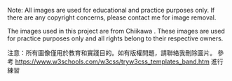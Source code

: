 Note: All images are used for educational and practice purposes only. If there are any copyright concerns, please contact me for image removal.

The images used in this project are from Chiikawa . These images are used for practice purposes only and all rights belong to their respective owners.

注意：所有圖像僅用於教育和實踐目的。如有版權問題，請聯絡我刪除圖片。
  參考 https://www.w3schools.com/w3css/tryw3css_templates_band.htm 進行練習
